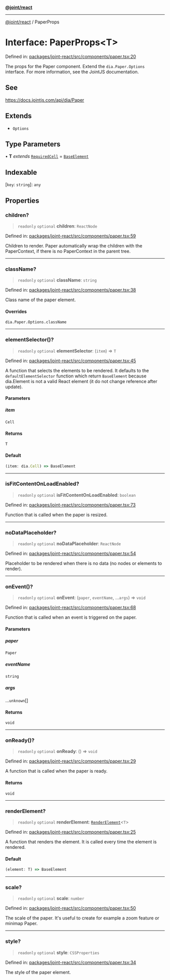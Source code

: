 [**@joint/react**](../README.md)

***

[@joint/react](../README.md) / PaperProps

# Interface: PaperProps\<T\>

Defined in: [packages/joint-react/src/components/paper.tsx:20](https://github.com/samuelgja/joint/blob/e106840dde5e040ebb90e3a712443b6737a1bf58/packages/joint-react/src/components/paper.tsx#L20)

The props for the Paper component. Extend the `dia.Paper.Options` interface.
For more information, see the JointJS documentation.

## See

https://docs.jointjs.com/api/dia/Paper

## Extends

- `Options`

## Type Parameters

• **T** *extends* [`RequiredCell`](RequiredCell.md) = [`BaseElement`](BaseElement.md)

## Indexable

\[`key`: `string`\]: `any`

## Properties

### children?

> `readonly` `optional` **children**: `ReactNode`

Defined in: [packages/joint-react/src/components/paper.tsx:59](https://github.com/samuelgja/joint/blob/e106840dde5e040ebb90e3a712443b6737a1bf58/packages/joint-react/src/components/paper.tsx#L59)

Children to render. Paper automatically wrap the children with the PaperContext, if there is no PaperContext in the parent tree.

***

### className?

> `readonly` `optional` **className**: `string`

Defined in: [packages/joint-react/src/components/paper.tsx:38](https://github.com/samuelgja/joint/blob/e106840dde5e040ebb90e3a712443b6737a1bf58/packages/joint-react/src/components/paper.tsx#L38)

Class name of the paper element.

#### Overrides

`dia.Paper.Options.className`

***

### elementSelector()?

> `readonly` `optional` **elementSelector**: (`item`) => `T`

Defined in: [packages/joint-react/src/components/paper.tsx:45](https://github.com/samuelgja/joint/blob/e106840dde5e040ebb90e3a712443b6737a1bf58/packages/joint-react/src/components/paper.tsx#L45)

A function that selects the elements to be rendered.
It defaults to the `defaultElementSelector` function which return `BaseElement` because dia.Element is not a valid React element (it do not change reference after update).

#### Parameters

##### item

`Cell`

#### Returns

`T`

#### Default

```ts
(item: dia.Cell) => BaseElement
```

***

### isFitContentOnLoadEnabled?

> `readonly` `optional` **isFitContentOnLoadEnabled**: `boolean`

Defined in: [packages/joint-react/src/components/paper.tsx:73](https://github.com/samuelgja/joint/blob/e106840dde5e040ebb90e3a712443b6737a1bf58/packages/joint-react/src/components/paper.tsx#L73)

Function that is called when the paper is resized.

***

### noDataPlaceholder?

> `readonly` `optional` **noDataPlaceholder**: `ReactNode`

Defined in: [packages/joint-react/src/components/paper.tsx:54](https://github.com/samuelgja/joint/blob/e106840dde5e040ebb90e3a712443b6737a1bf58/packages/joint-react/src/components/paper.tsx#L54)

Placeholder to be rendered when there is no data (no nodes or elements to render).

***

### onEvent()?

> `readonly` `optional` **onEvent**: (`paper`, `eventName`, ...`args`) => `void`

Defined in: [packages/joint-react/src/components/paper.tsx:68](https://github.com/samuelgja/joint/blob/e106840dde5e040ebb90e3a712443b6737a1bf58/packages/joint-react/src/components/paper.tsx#L68)

Function that is called when an event is triggered on the paper.

#### Parameters

##### paper

`Paper`

##### eventName

`string`

##### args

...`unknown`[]

#### Returns

`void`

***

### onReady()?

> `readonly` `optional` **onReady**: () => `void`

Defined in: [packages/joint-react/src/components/paper.tsx:29](https://github.com/samuelgja/joint/blob/e106840dde5e040ebb90e3a712443b6737a1bf58/packages/joint-react/src/components/paper.tsx#L29)

A function that is called when the paper is ready.

#### Returns

`void`

***

### renderElement?

> `readonly` `optional` **renderElement**: [`RenderElement`](../type-aliases/RenderElement.md)\<`T`\>

Defined in: [packages/joint-react/src/components/paper.tsx:25](https://github.com/samuelgja/joint/blob/e106840dde5e040ebb90e3a712443b6737a1bf58/packages/joint-react/src/components/paper.tsx#L25)

A function that renders the element. It is called every time the element is rendered.

#### Default

```ts
(element: T) => BaseElement
```

***

### scale?

> `readonly` `optional` **scale**: `number`

Defined in: [packages/joint-react/src/components/paper.tsx:50](https://github.com/samuelgja/joint/blob/e106840dde5e040ebb90e3a712443b6737a1bf58/packages/joint-react/src/components/paper.tsx#L50)

The scale of the paper. It's useful to create for example a zoom feature or minimap Paper.

***

### style?

> `readonly` `optional` **style**: `CSSProperties`

Defined in: [packages/joint-react/src/components/paper.tsx:34](https://github.com/samuelgja/joint/blob/e106840dde5e040ebb90e3a712443b6737a1bf58/packages/joint-react/src/components/paper.tsx#L34)

The style of the paper element.
